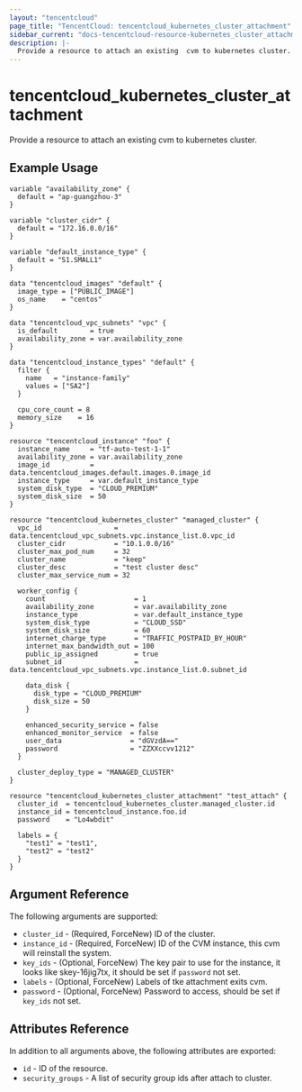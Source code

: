 ```yaml
---
layout: "tencentcloud"
page_title: "TencentCloud: tencentcloud_kubernetes_cluster_attachment"
sidebar_current: "docs-tencentcloud-resource-kubernetes_cluster_attachment"
description: |-
  Provide a resource to attach an existing  cvm to kubernetes cluster.
---
```


# tencentcloud_kubernetes_cluster_attachment

Provide a resource to attach an existing  cvm to kubernetes cluster.

## Example Usage

```hcl
variable "availability_zone" {
  default = "ap-guangzhou-3"
}

variable "cluster_cidr" {
  default = "172.16.0.0/16"
}

variable "default_instance_type" {
  default = "S1.SMALL1"
}

data "tencentcloud_images" "default" {
  image_type = ["PUBLIC_IMAGE"]
  os_name    = "centos"
}

data "tencentcloud_vpc_subnets" "vpc" {
  is_default        = true
  availability_zone = var.availability_zone
}

data "tencentcloud_instance_types" "default" {
  filter {
    name   = "instance-family"
    values = ["SA2"]
  }

  cpu_core_count = 8
  memory_size    = 16
}

resource "tencentcloud_instance" "foo" {
  instance_name     = "tf-auto-test-1-1"
  availability_zone = var.availability_zone
  image_id          = data.tencentcloud_images.default.images.0.image_id
  instance_type     = var.default_instance_type
  system_disk_type  = "CLOUD_PREMIUM"
  system_disk_size  = 50
}

resource "tencentcloud_kubernetes_cluster" "managed_cluster" {
  vpc_id                  = data.tencentcloud_vpc_subnets.vpc.instance_list.0.vpc_id
  cluster_cidr            = "10.1.0.0/16"
  cluster_max_pod_num     = 32
  cluster_name            = "keep"
  cluster_desc            = "test cluster desc"
  cluster_max_service_num = 32

  worker_config {
    count                      = 1
    availability_zone          = var.availability_zone
    instance_type              = var.default_instance_type
    system_disk_type           = "CLOUD_SSD"
    system_disk_size           = 60
    internet_charge_type       = "TRAFFIC_POSTPAID_BY_HOUR"
    internet_max_bandwidth_out = 100
    public_ip_assigned         = true
    subnet_id                  = data.tencentcloud_vpc_subnets.vpc.instance_list.0.subnet_id

    data_disk {
      disk_type = "CLOUD_PREMIUM"
      disk_size = 50
    }

    enhanced_security_service = false
    enhanced_monitor_service  = false
    user_data                 = "dGVzdA=="
    password                  = "ZZXXccvv1212"
  }

  cluster_deploy_type = "MANAGED_CLUSTER"
}

resource "tencentcloud_kubernetes_cluster_attachment" "test_attach" {
  cluster_id  = tencentcloud_kubernetes_cluster.managed_cluster.id
  instance_id = tencentcloud_instance.foo.id
  password    = "Lo4wbdit"

  labels = {
    "test1" = "test1",
    "test2" = "test2"
  }
}
```

## Argument Reference

The following arguments are supported:

* `cluster_id` - (Required, ForceNew) ID of the cluster.
* `instance_id` - (Required, ForceNew) ID of the CVM instance, this cvm will reinstall the system.
* `key_ids` - (Optional, ForceNew) The key pair to use for the instance, it looks like skey-16jig7tx, it should be set if `password` not set.
* `labels` - (Optional, ForceNew) Labels of tke attachment exits cvm.
* `password` - (Optional, ForceNew) Password to access, should be set if `key_ids` not set.

## Attributes Reference

In addition to all arguments above, the following attributes are exported:

* `id` - ID of the resource.
* `security_groups` - A list of security group ids after attach to cluster.


